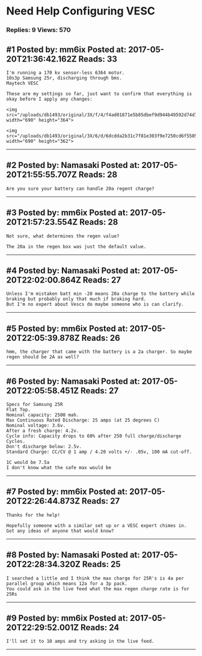 # Need Help Configuring VESC

### Replies: 9 Views: 570

## \#1 Posted by: mm6ix Posted at: 2017-05-20T21:36:42.162Z Reads: 33

```
I'm running a 170 kv sensor-less 6364 motor. 
10s3p Samsung 25r, discharging through bms.
Maytech VESC

These are my settings so far, just want to confirm that everything is okay before I apply any changes:  

<img src="/uploads/db1493/original/3X/f/4/f4ad01871e5b85dbef9d944b49592d74d7910227.png" width="690" height="364">

<img src="/uploads/db1493/original/3X/6/d/6dcdda2b31c7f81e303f9e7250cd6f550552efa4.png" width="690" height="362">
```

---
## \#2 Posted by: Namasaki Posted at: 2017-05-20T21:55:55.707Z Reads: 28

```
Are you sure your battery can handle 20a regent charge?
```

---
## \#3 Posted by: mm6ix Posted at: 2017-05-20T21:57:23.554Z Reads: 28

```
Not sure, what determines the regen value? 

The 20a in the regen box was just the default value.
```

---
## \#4 Posted by: Namasaki Posted at: 2017-05-20T22:02:00.864Z Reads: 27

```
Unless I'm mistaken batt min -20 means 20a charge to the battery while braking but probably only that much if braking hard. 
But I'm no expert about Vescs do maybe someone who is can clarify.
```

---
## \#5 Posted by: mm6ix Posted at: 2017-05-20T22:05:39.878Z Reads: 26

```
hmm, the charger that came with the battery is a 2a charger. So maybe regen should be 2A as well?
```

---
## \#6 Posted by: Namasaki Posted at: 2017-05-20T22:05:58.451Z Reads: 27

```
Specs for Samsung 25R
Flat Top.
Nominal capacity: 2500 mah.
Max Continuous Rated Discharge: 25 amps (at 25 degrees C)
Nominal voltage: 3.6v.
After a fresh charge: 4.2v.
Cycle info: Capacity drops to 60% after 250 full charge/discharge Cycles.
Don't discharge below: 2.5v.
Standard Charge: CC/CV @ 1 amp / 4.20 volts +/- .05v, 100 mA cut-off.

1C would be 7.5a
I don't know what the safe max would be
```

---
## \#7 Posted by: mm6ix Posted at: 2017-05-20T22:26:44.873Z Reads: 27

```
Thanks for the help! 

Hopefully someone with a similar set up or a VESC expert chimes in. Got any ideas of anyone that would know?
```

---
## \#8 Posted by: Namasaki Posted at: 2017-05-20T22:28:34.320Z Reads: 25

```
I searched a little and I think the max charge for 25R's is 4a per parallel group which means 12a for a 3p pack.
You could ask in the live feed what the max regen charge rate is for 25Rs
```

---
## \#9 Posted by: mm6ix Posted at: 2017-05-20T22:29:52.001Z Reads: 24

```
I'll set it to 10 amps and try asking in the live feed.
```

---
